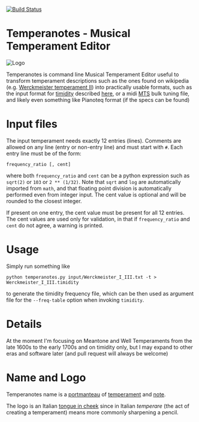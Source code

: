 [![Build Status](https://travis-ci.org/davidedelvento/temperanotes.svg?branch=master)](https://travis-ci.org/davidedelvento/temperanotes)

# Temperanotes - Musical Temperament Editor
![Logo](https://github.com/davidedelvento/temperanotes/blob/master/logo.png)

Temperanotes is command line Musical Temperament Editor useful to transform temperament descriptions such as the ones found on wikipedia
(e.g. [Werckmeister temperament II](https://en.wikipedia.org/wiki/Werckmeister_temperament#Werckmeister_II_.28IV.29:_another_temperament_included_in_the_Orgelprobe.2C_divided_up_through_1.2F3_comma))
into practically usable formats, such as the input format for [timidity](http://timidity.sourceforge.net/) described 
[here](http://music.stackexchange.com/questions/12566/what-file-format-does-timiditys-z-or-freq-table-option-require), or a midi
[MTS](https://en.wikipedia.org/wiki/MIDI_Tuning_Standard) bulk tuning file, and likely even something like Pianoteq format (if the
specs can be found)

# Input files
The input temperament needs exactly 12 entries (lines). Comments are allowed on any line (entry or non-entry line) and must start with `#`.
Each entry line must be of the form:

```
frequency_ratio [, cent]
```

where both `frequency_ratio` and `cent` can be a python expression such as `sqrt(2)` or `103` or `2 ** (1/32)`. Note that `sqrt` and
`log` are automatically imported from `math`, and that floating point division is automatically performed even from integer input.
The cent value is optional and will be rounded to the closest integer.

If present on one entry, the cent value must be present for all 12 entries. The cent values are used only for validation, in that
if `frequency_ratio` and `cent` do not agree, a warning is printed.

# Usage
Simply run something like

```
python temperanotes.py input/Werckmeister_I_III.txt -t > Werckmeister_I_III.timidity
```

to generate the timidity frequency file, which can be then used as argument file for the `--freq-table` option when invoking `timidity`.

# Details
At the moment I'm focusing on Meantone and Well Temperaments from the late 1600s to the early 1700s and on timidity only, but I may expand to other eras and software later (and pull request will always be welcome)

# Name and Logo
Temperanotes name is a [portmanteau](https://en.wikipedia.org/wiki/Portmanteau) of [temperament](https://en.wikipedia.org/wiki/Musical_temperament) and [note](https://en.wikipedia.org/wiki/Musical_note).

The logo is an Italian [tongue in cheek](https://en.wikipedia.org/wiki/Tongue-in-cheek) since in Italian *temperare* (the act of creating a temperament) means more commonly sharpening a pencil.
